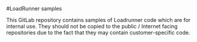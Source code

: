#LoadRunner samples

This GitLab repository contains samples of Loadrunner code which are for internal use.
They should not be copied to the public / Internet facing repositories due to the fact
that they may contain customer-specific code.
